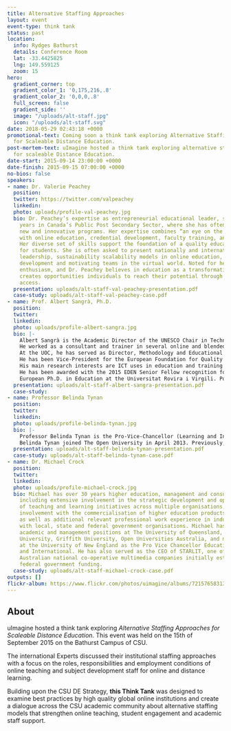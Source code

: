 ```yaml
---
title: Alternative Staffing Approaches
layout: event
event-type: think tank
status: past
location:
  info: Rydges Bathurst
  details: Conference Room
  lat: -33.4425825
  lng: 149.559125
  zoom: 15
hero:
  gradient_corner: top
  gradient_color_1: '0,175,216,.8'
  gradient_color_2: '0,0,0,.8'
  full_screen: false
  gradient_side: ''
  image: "/uploads/alt-staff.jpg"
  icon: "/uploads/alt-staff.svg"
date: 2018-05-29 02:43:18 +0000
promotional-text: Coming soon a think tank exploring Alternative Staffing Approaches
  for Scaleable Distance Education.
post-mortem-text: uImagine hosted a think tank exploring alternative staffing approaches
  for scaleable Distance Education.
date-start: 2015-09-14 23:00:00 +0000
date-finish: 2015-09-15 07:00:00 +0000
no-bios: false
speakers:
- name: Dr. Valerie Peachey
  position: 
  twitter: https://twitter.com/valpeachey
  linkedin: 
  photo: uploads/profile-val-peachey.jpg
  bio: Dr. Peachey’s expertise as entrepreneurial educational leader, spans over 25
    years in Canada’s Public Post Secondary Sector, where she has often created/initiated
    new and innovative programs. Her expertise combines “an eye on the bottom line”
    with online education, credential development, faculty training, and leadership.
    Her diverse set of skills support the foundation of a quality educational experience
    for students. She is often asked to present nationally and internationally on
    leadership, sustainability scalability models in online education, online faculty
    development and motivating teams in the virtual world. Noted for her infectious
    enthusiasm, and Dr. Peachey believes in education as a transformative agent, that
    creates opportunities individuals to reach their potential through open and flexible
    access.
  presentation: uploads/alt-staff-val-peachey-presentation.pdf
  case-study: uploads/alt-staff-val-peachey-case.pdf
- name: Prof. Albert Sangrà, Ph.D.
  position: 
  twitter: 
  linkedin: 
  photo: uploads/profile-albert-sangra.jpg
  bio: |-
    Albert Sangrà is the Academic Director of the UNESCO Chair in Technology and Education for Social Change at the Open University of Catalonia. He is a researcher at the Edul@b research group and full professor at the Psychology and Educational Sciences Department.
    He worked as a consultant and trainer in several online and blended education projects in Europe, the United States, Asia, and Australia, focusing on implementation strategies for the use of technology in teaching and learning, particularly online education and its quality. He has also served as a consultant for the World Bank Institute.
    At the UOC, he has served as Director, Methodology and Educational Innovation until 2004, being in charge of the educational model of the university; Director of the M.Sc. program in Education and ICT (e-learning) (2006-2012), and Director of the eLearn Center at UOC (2012-2014).
    He has been Vice-President for the European Foundation for Quality in E-Learning (EFQUEL) (2011-2014), and member of the Executive Committee of the European Distance and E-learning Network (EDEN) (2003-2009). He also served in the Advisory Board of the Portugal’s Universidade Aberta.
    His main research interests are ICT uses in education and training and, particularly, the policies, organization, management and leadership of e-learning implementation, and its quality assurance, and the professional development for online teaching.
    He has been awarded with the 2015 EDEN Senior Fellow recognition for having demonstrated excellence in professional practice in Open, Distance and E-Learning, and with the 2015 Award of Excellence in E-Learning from the World Education Congress.
    European Ph.D. in Education at the Universitat Rovira i Virgili. Postgraduate in Applications of Information Technology in ODE at The Open University of the UK, and Diploma on Strategic Use of IT in Education at Harvard University. BA in Education at the Universitat de Barcelona.
  presentation: uploads/alt-staff-albert-sangra-presentation.pdf
  case-study: 
- name: Professor Belinda Tynan
  position: 
  twitter: 
  linkedin: 
  photo: uploads/profile-belinda-tynan.jpg
  bio: |-
    Professor Belinda Tynan is the Pro-Vice-Chancellor (Learning and Innovation) and a Professor of Higher Education at the Open University, UK. Reporting to the Vice-Chancellor, the Pro-Vice-Chancellor for Learning and Innovation contributes to the strategic vision and mission of the University and has a focus on supporting student success by providing executive leadership in the areas of innovation, strategy and policy development, production, informal learning and research and scholarship in technology enhanced learning. The PVC (LI) is Chair of the Education Committee amongst others and is a driver of initiatives relating to learning and innovation. The role interacts across the University faculties, institutes and supporting portfolios.
    Belinda Tynan joined The Open University in April 2013. Previously, she was Pro-Vice-Chancellor Learning, Teaching and Quality at the University of Southern Queensland, Australia. She has a doctorate in education from the University of Western Australia and is an active researcher with expertise in technology enhanced learning, staff development and scholarship and learning and teaching pedagogy. She has 70 peer reviewed articles, books and book chapters and in excess 3000 views and more than 2500 downloads on ResearchGate. She is a frequently invited speaker, experienced postgraduate supervisor and has more than thirty years of experience in the education sector in Australia, New Zealand, Singapore and the UK. She has significant executive level leadership and management experience and was recently awarded her Principal Fellowship of the Higher Education Academy (UK). She has a doctorate from the University of Western Australia, several postgraduate certificates from the University of Melbourne and Australian Catholic University in education, curriculum and higher education and a Masters in online learning.
  presentation: uploads/alt-staff-belinda-tynan-presentation.pdf
  case-study: uploads/alt-staff-belinda-tynan-case.pdf
- name: Dr. Michael Crock
  position: 
  twitter: 
  linkedin: 
  photo: uploads/profile-michael-crock.jpg
  bio: Michael has over 30 years higher education, management and consulting experience,
    including extensive involvement in the strategic development and operationalization
    of teaching and learning initiatives across multiple organisations, significant
    involvement with the commercialisation of higher education products and services,
    as well as additional relevant professional work experience in industry and working
    with local, state and federal government organisations. Michael has held senior
    academic and management positions at The University of Queensland, Central Queensland
    University, Griffith University, Open Universities Australia, and most recently
    at the University of New England as the Pro Vice Chancellor Educational Innovation
    and International. He has also served as the CEO of STARLIT, one of six original
    Australian national co-operative multimedia companies initially established under
    federal government funding.
  case-study: uploads/alt-staff-michael-crock-case.pdf
outputs: []
flickr-album: https://www.flickr.com/photos/uimagine/albums/72157658313869110
---
```

## About

uImagine hosted a think tank exploring _Alternative Staffing Approaches for Scaleable Distance Education_. This event was held on the 15th of September 2015 on the Bathurst Campus of CSU.

The international Experts discussed their institutional staffing approaches with a focus on the roles, responsibilities and employment conditions of online teaching and subject development staff for online and distance learning.

Building upon the CSU DE Strategy, **this Think Tank** was designed to examine best practices by high quality global online institutions and create a dialogue across the CSU academic community about alternative staffing models that strengthen online teaching, student engagement and academic staff support.
